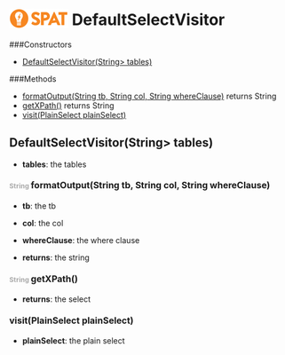 <img src='spat.jpg' alt='SPAT' style='position: relative;top: 5px;'/> DefaultSelectVisitor
=====



###Constructors
- [DefaultSelectVisitor(String> tables)](#2067321722)

###Methods
- [formatOutput(String tb, String col, String whereClause)](#847430940)  returns String
- [getXPath()](#-1748377016)  returns String
- [visit(PlainSelect plainSelect)](#1553618266) 


<a name="2067321722">DefaultSelectVisitor</a>(String> tables)
-----

- <b>tables</b>: 
        the tables


#### <span style="font-size:12px;color:#AAAAAA">String</span> <a style="font-size:16px;" name="847430940">formatOutput</a><span style="font-size:16px;">(String tb, String col, String whereClause)</span>
- <b>tb</b>: 
        the tb
- <b>col</b>: 
        the col
- <b>whereClause</b>: 
        the where clause

- <b>returns</b>: the string

#### <span style="font-size:12px;color:#AAAAAA">String</span> <a style="font-size:16px;" name="-1748377016">getXPath</a><span style="font-size:16px;">()</span>
- <b>returns</b>: the select

#### <a style="font-size:16px;" name="1553618266">visit</a><span style="font-size:16px;">(PlainSelect plainSelect)</span>
- <b>plainSelect</b>: 
        the plain select


